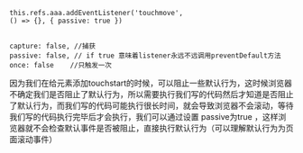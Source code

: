     this.refs.aaa.addEventListener('touchmove',
    () => {}, { passive: true })


    capture: false, //捕获
    passive: false, // if true 意味着listener永远不远调用preventDefault方法
    once: false    //只触发一次
    
因为我们在给元素添加touchstart的时候，可以阻止一些默认行为，这时候浏览器不确定我们是否阻止了默认行为，所以需要执行我们写的代码然后才知道是否阻止了默认行为，而我们写的代码可能执行很长时间，就会导致浏览器不会滚动，等待我们写的代码执行完毕后才会执行，我们可以通过设置 passive为true ，这样浏览器就不会检查默认事件是否被阻止，直接执行默认行为（可以理解默认行为为页面滚动事件）
